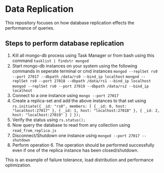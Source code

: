 # Data Replication
This repository focuses on how database replication effects the performance of queries.
## Steps to perform database replication
1. Kill all mongo-db process using Task Manager or from bash using this command
`tasklist | findstr mongod`
2. Start mongo-db instances on your system using the following commands in seperate terminal or cmd instances
`mongod --replSet rs0 --port 27017 --dbpath /data/rs0 --bind_ip localhost`
`mongod --replSet rs0 --port 27018 --dbpath /data/rs1 --bind_ip localhost`
`mongod --replSet rs0 --port 27019 --dbpath /data/rs2 --bind_ip localhost`
3. Connect to a one instance using
`mongo --port 27017`
4. Create a replica-set and add the above instances to that set using
`rs.initiate({
    _id: "rs0",
    members: [
        { _id: 0, host: "localhost:27017" },
        { _id: 1, host: "localhost:27018" },
        { _id: 2, host: "localhost:27019" }
    ]
});`
5. Verify the status using
`rs.status();`
6. Now query the database to read from any collection using `read_from_replica.js`
7. Disconnect/Shutdown one instance using
`mongod --port 27017 --shutdown`
8. Perform operation 6. The operation should be performed successfully even if one of the replica instance has been closed/shutdown.

This is an example of failure tolerance, load distribution and performance optimization.